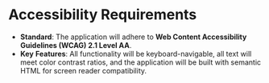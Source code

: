 # Accessibility Requirements

  * **Standard**: The application will adhere to **Web Content Accessibility Guidelines (WCAG) 2.1 Level AA**.
  * **Key** **Features**: All functionality will be keyboard-navigable, all text will meet color contrast ratios, and the application will be built with semantic HTML for screen reader compatibility.
